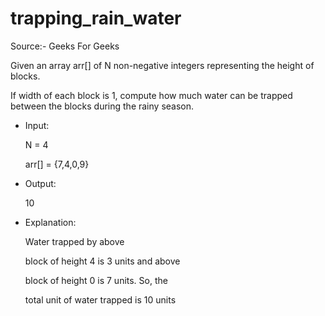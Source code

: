 # trapping_rain_water

Source:- Geeks For Geeks

Given an array arr[] of N non-negative integers representing the height of blocks.

If width of each block is 1, compute how much water can be trapped between the blocks during the rainy season. 
 
- Input:

  N = 4

  arr[] = {7,4,0,9}
  
- Output: 
  
  10

- Explanation: 

  Water trapped by above 
  
  block of height 4 is 3 units and above 
  
  block of height 0 is 7 units. So, the 
  
  total unit of water trapped is 10 units
